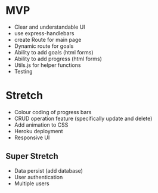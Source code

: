 # MVP

- Clear and understandable UI
- use express-handlebars
- create Route for main page
- Dynamic route for goals
- Ability to add goals (html forms)
- Ability to add progress (html forms)
- Utils.js for helper functions
- Testing

# Stretch

- Colour coding of progress bars
- CRUD operation feature (specifically update and delete)
- Add animation to CSS
- Heroku deployment
- Responsive UI

## Super Stretch

- Data persist (add database)
- User authentication
- Multiple users
